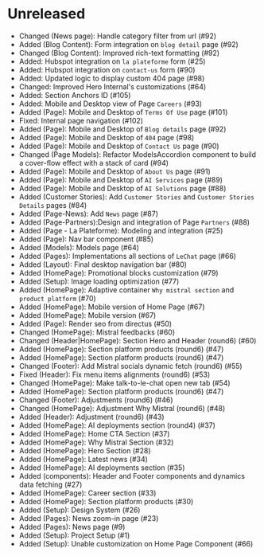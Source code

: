 # Unreleased

- Changed (News page): Handle category filter from url (#92)
- Added (Blog Content): Form integration on  `blog detail` page (#92)
- Changed (Blog Content): Improved rich-text formatting (#92)
- Added: Hubspot integration on `la plateforme` form (#25)
- Added: Hubspot integration on `contact-us` form (#90)
- Added: Updated logic to display custom 404 page (#98)
- Changed: Improved Hero Internal's customizations (#64)
- Added: Section Anchors ID (#105)
- Added: Mobile and Desktop view of Page `Careers` (#93)
- Added (Page): Mobile and Desktop of `Terms Of Use` page (#101)
- Fixed: Internal page navigation (#102)
- Added (Page): Mobile and Desktop of `Blog details` page (#92)
- Added (Page): Mobile and Desktop of `404` page (#98)
- Added (Page): Mobile and Desktop of `Contact Us` page (#90)
- Changed (Page Models): Refactor ModelsAccordion component to build a cover-flow effect with a stack of card (#94)
- Added (Page): Mobile and Desktop of `About Us` page (#91)
- Added (Page): Mobile and Desktop of `AI Services` page (#89)
- Added (Page): Mobile and Desktop of `AI Solutions` page (#88)
- Added (Customer Stories): Add `Customer Stories` and `Customer Stories Details` pages (#84)
- Added (Page-News): Add `News` page (#87)
- Added (Page-Partners):Design and integration of Page `Partners` (#88)
- Added (Page - La Plateforme): Modeling and integration (#25)
- Added (Page): Nav bar component (#85)
- Added (Models): Models page (#64)
- Added (Pages): Implementations all sections of `LeChat` page (#66)
- Added (Layout): Final desktop navigation bar (#80)
- Added (HomePage): Promotional blocks customization (#79)
- Added (Setup): Image loading optimization (#77)
- Added (HomePage): Adaptive container `Why mistral section` and `product platform` (#70)
- Added (HomePage): Mobile version of Home Page (#67)
- Added (HomePage): Mobile version (#67)
- Added (Page): Render seo from directus (#50)
- Changed (HomePage): Mistral feedbacks (#60)
- Changed (Header|HomePage): Section Hero and Header (round6) (#60)
- Added (HomePage): Section platform products (round6) (#47)
- Added (HomePage): Section platform products (round6) (#47)
- Changed (Footer): Add Mistral socials dynamic fetch (round6) (#55)
- Fixed (Header): Fix menu items alignments (round6) (#53)
- Changed (HomePage): Make talk-to-le-chat open new tab (#54)
- Added (HomePage): Section platform products (round6) (#47)
- Changed (Footer): Adjustments (round6) (#46)
- Changed (HomePage): Adjustment Why Mistral (round6) (#48)
- Added (Header): Adjustment (round6) (#43)
- Added (HomePage): AI deployments section (round4) (#37)
- Added (HomePage): Home CTA Section (#37)
- Added (HomePage): Why Mistral Section (#32)
- Added (HomePage): Hero Section (#28)
- Added (HomePage): Latest news (#34)
- Added (HomePage): AI deployments section (#35)
- Added (components): Header and Footer components and dynamics data fetching (#27)
- Added (HomePage): Career section (#33)
- Added (HomePage): Section platform products (#30)
- Added (Setup): Design System (#26)
- Added (Pages): News zoom-in page (#23)
- Added (Pages): News page (#9)
- Added (Setup): Project Setup (#1)
- Added (Setup): Unable customization on Home Page Component (#66)
